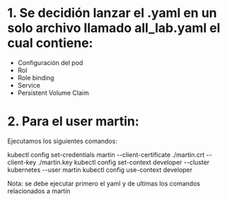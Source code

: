 # 1. Se decidión lanzar el .yaml en un solo archivo llamado all_lab.yaml el cual contiene:
- Configuración del pod
- Rol
- Role binding
- Service
- Persistent Volume Claim

# 2. Para el user martin:
Ejecutamos los siguientes comandos:

kubectl config set-credentials martin --client-certificate ./martin.crt --client-key ./martin.key
kubectl config set-context developer --cluster kubernetes --user martin
kubectl config use-context developer

Nota: se debe ejecutar primero el yaml y de ultimas los comandos relacionados a martin
